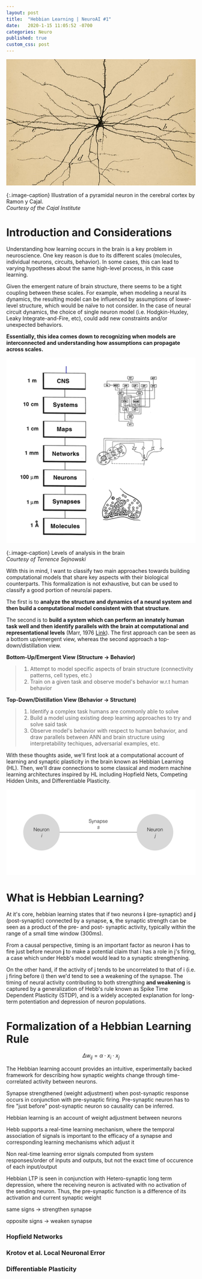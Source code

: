 ```yaml
---
layout: post
title:  "Hebbian Learning | NeuroAI #1"
date:   2020-1-15 11:05:52 -0700
categories: Neuro
published: true
custom_css: post
---
```

[![](/assets/pyramidal.jpg)](/assets/pyramidal.jpg)


{:.image-caption}
Illustration of a pyramidal neuron in the cerebral cortex by Ramon y Cajal. <br/>*Courtesy of the Cajal Institute*


# Introduction and Considerations

Understanding how learning occurs in the brain is a key problem in neuroscience. One key reason is due to its different scales (molecules, individual neurons, circuits, behavior). In some cases, this can lead to varying hypotheses about the same high-level process, in this case learning.

Given the emergent nature of brain structure, there seems to be a tight coupling between these scales. For example, when modeling a neural its dynamics, the resulting model can be influenced by assumptions of lower-level structure, which would be naïve to not consider. In the case of neural circuit dynamics, the choice of single neuron model (i.e. Hodgkin-Huxley, Leaky Integrate-and-Fire, etc), could add new constraints and/or unexpected behaviors. 

**Essentially, this idea comes down to recognizing when models are interconnected and understanding how assumptions can propagate across scales.**

[![](/assets/levels.png)](/assets/pyramidal.levels.png)

{:.image-caption}
Levels of analysis in the brain <br/>*Courtesy of Terrence Sejnowski*



With this in mind, I want to classify two main approaches towards building computational models that share key aspects with their biological counterparts. This formalization is not exhaustive, but can be used to classify a good portion of neuro/ai papers.

The first is to **analyze the structure and dynamics of a neural system and then build a computational model consistent with that structure**. 

The second is to **build a system which can perform an innately human task well and then identify parallels with the brain at computational and representational levels** (Marr, 1976 [Link](https://dspace.mit.edu/handle/1721.1/5782)). The first approach can be seen as a bottom up/emergent view, whereas the second approach a top-down/distillation view.

<strong><span class="orange">Bottom-Up/Emergent View (Structure → Behavior)</span></strong>
>1. Attempt to model specific aspects of brain structure (connectivity patterns, cell types, etc.)
>2. Train on a given task and observe model's behavior w.r.t human behavior

<strong><span class="orange">Top-Down/Distillation View (Behavior → Structure)</span></strong>
>1. Identify a complex task humans are commonly able to solve
>2. Build a model using existing deep learning approaches to try and solve said task
>3. Observe model's behavior with respect to human behavior, and draw parallels between ANN and brain structure using interpretability techiques, adversarial examples, etc. 


<!-- An common approach to trying to build systems which performa is to use existing machine learning opposed to identifying what processes occur in the brain (i.e. object detection, planning) and attempting to emulate high-level behavior. For example, we see this displayed in works looking at parallels between CNNs and visio-cortical processing. Where instead of trying modeling the visual cortex by trying to model cortical neurons and connectivity patterns directly, we use our standard deep CNN architectures and observe if there are computational properties that arise similar to the visual cortex, such as edge detection and higher level processing as a function of layer depth. [https://arxiv.org/pdf/2001.07092.pdf](https://arxiv.org/pdf/2001.07092.pdf) -->

With these thoughts aside, we'll first look at a computational account of learning and synaptic plasticity in the brain known as Hebbian Learning (HL). Then, we'll draw connections to some classical and modern machine learning architectures inspired by HL including Hopfield Nets, Competing Hidden Units, and Differentiable Plasticity. 

![](/assets/hebb.png)

# What is Hebbian Learning?
At it's core, hebbian learning states that if two neurons <strong><span class="green underlit">i</span></strong> (pre-synaptic) and <strong><span class="green underlit">j</span></strong> (post-synaptic) connected by a synapse, <strong><span class="green underlit">s</span></strong>, the synaptic strength can be seen as a product of the pre- and post- synaptic activity, typically within the range of a small time window (300ms). 

From a causal perspective, timing is an important factor as neuron <strong><span class="green underlit">i</span></strong> has to fire just before neuron <strong><span class="green underlit">j</span></strong> to make a potential claim that i has a role in j's firing, a case which under Hebb's model would lead to a synaptic strengthening. 

On the other hand, if the activity of j tends to be uncorrelated to that of i (i.e. j firing before i) then we'd tend to see a weakening of the synapse. The timing of neural activity contributing to both strengthing **and weakening** is captured by a generalization of Hebb's rule known as Spike Time Dependent Plasticity (STDP), and is a widely accepted explanation for long-term potentiation and depression of neuron populations.

# Formalization of a Hebbian Learning Rule

$$ 
\Delta w_{ij} = \alpha \cdot x_i \cdot x_j
$$

The Hebbian learning account provides an intuitive, experimentally backed framework for describing how synaptic weights change through time-correlated activity between neurons. 

Synapse strengthened (weight adjustment) when post-synaptic response occurs in conjunction with pre-synaptic firing. Pre-synaptic neuron has to fire "just before" post-synaptic neuron so causality can be inferred.

Hebbian learning is an account of weight adjustment between neurons

Hebb supports a real-time learning mechanism, where the temporal association of signals is important to the efficacy of a synapse and corresponding learning mechanisms which adjust it

Non real-time learning error signals computed from system responses/order of inputs and outputs, but not the exact time of occurence of each input/output 

Hebbian LTP is seen in conjunction with Hetero-synaptic long term depression, where the receiving neuron is activated with no activation of the sending neuron. Thus, the pre-synaptic function is a difference of its activation and current synaptic weight

same signs → strengthen synapse

opposite signs → weaken synapse

### Hopfield Networks

### Krotov et al. Local Neuronal Error

### Differentiable Plasticity

